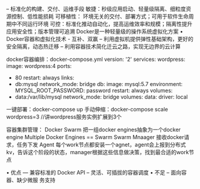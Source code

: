 – 标准化的构建、交付、运维手段
敏捷：秒级应用启动、轻量级隔离、细粒度资源控制、低性能损耗
可移植性： 环境无关的交付、部署方式；可用于软件生命周期中不同运行环境
可控：标准化推动自动化，提高运维效率和规模；隔离性提升应用安全性；版本管理可追溯
Docker是一种轻量级的操作系统虚拟化方案
• Docker容器和虚拟化技术 - 互补、双赢
– 利用虚拟机提供弹性基础架构，更好的安全隔离，动态热迁移
– 利用容器技术简化迁云之路，实现无边界的云计算

docker容器编排：docker-compose.yml
version: '2'
services:
 wordpress:
 image: wordpress:4
 ports:
 - 80
 restart: always
 links:
 - db:mysql
 network_mode: bridge
 db:
 image: mysql:5.7
 environment:
 MYSQL_ROOT_PASSWORD: password
 restart: always
 volumes:
 - data:/var/lib/mysql
 network_mode: bridge
volumes:
 data:
 driver: local

 一键部署：docker-compose up
手动伸缩：docker-compose scale wordpress=3  //讲wordpress服务实例扩展到3个

容器集群管理：
Docker Swarm 把一组docker engines抽象为一个docker engine
Multiple Docker Engines == Swarm
Swarm Mnaager 接收docker请求，任务下发
Agent 每个work节点都安装一个agnet，agent会上报到分布式kv，告诉这个阶段的状态，manager根据这些信息做决策，找到最合适的work节点

• 优点
— 兼容标准的 Docker
API
– 灵活、可插拔的容器调度
• 不足
– 面向容器、缺少微服
务支持
